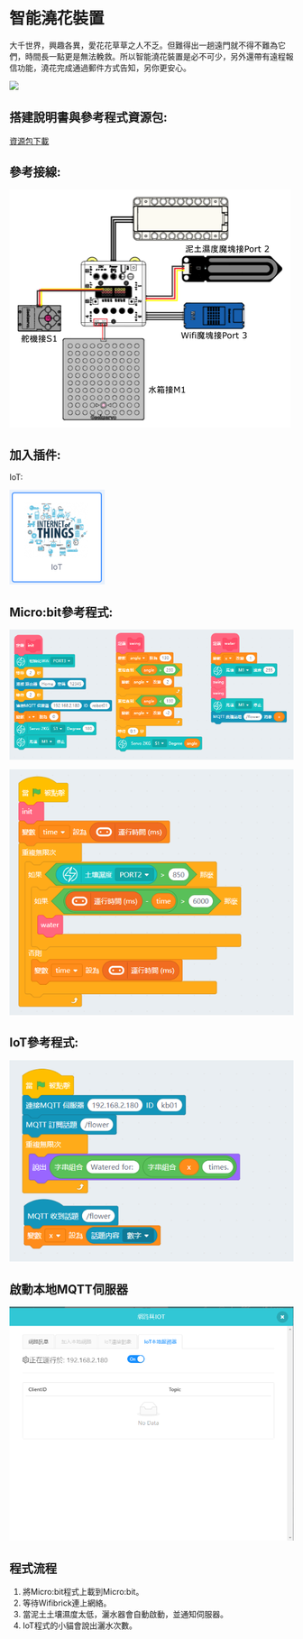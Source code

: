 # 智能澆花裝置

大千世界，興趣各異，愛花花草草之人不乏。但難得出一趟遠門就不得不難為它們，時間長一點更是無法輓救。所以智能澆花裝置是必不可少，另外還帶有遠程報信功能，澆花完成通過郵件方式告知，另你更安心。

![](./images/ex8.png)

## 搭建說明書與參考程式資源包:

[資源包下載](http://bit.ly/AIOTKit_SH_ResourcsePack)

## 參考接線:

![](./images/flowerpot_wire.png)

## 加入插件:

IoT:

![](./images/iot.png)

## Micro:bit參考程式:

![](./images/flowerpot_code1.png)

![](./images/flowerpot_code.png)

## IoT參考程式:

![](./images/flowerpot_code2.png)

## 啟動本地MQTT伺服器

![](./images/mqtt.png)

## 程式流程

1. 將Micro:bit程式上載到Micro:bit。
1. 等待Wifibrick連上網絡。
2. 當泥土土壤濕度太低，灑水器會自動啟動，並通知伺服器。
3. IoT程式的小貓會說出灑水次數。